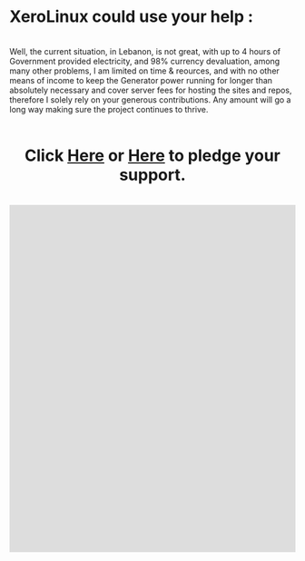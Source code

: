 # XeroLinux could use your help :
<br />
Well, the current situation, in <span>Lebanon</span>, is not great, with up to 4 hours of Government provided electricity, and 98% currency devaluation, among many other problems, I am limited on time & reources, and with no other means of income to keep the Generator power running for longer than absolutely necessary and cover server fees for hosting the sites and repos, therefore I solely rely on your generous contributions. Any amount will go a long way making sure the project continues to thrive.
<br /> <br />
<center><h1 id="Donate">Click <a href="https://ko-fi.com/xerolinux" target="_blank">Here</a> or <a href="https://patreon.com/xerolinux" target="_blank">Here</a>
 to pledge your support.</h1></center>
<br />
<center>
<div id="lebanon" style="overflow: hidden">
<iframe
    id="lebanon-video"
    width="1088"
    height="612"
    src="https://www.youtube.com/embed/cUxDtW8Zddc"
    frameborder="0"
    allow="autoplay; encrypted-media"
    allowfullscreen
>
</iframe>
</div>
</center>
